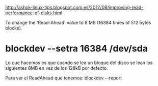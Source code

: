 http://ashok-linux-tips.blogspot.com.es/2012/08/improving-read-performance-of-disks.html

To change the 'Read-Ahead' value to 8 MB (16384 times of 512 bytes blocks).
# blockdev --setra 16384 /dev/sda

Lo que hacemos es que cuando se lea un bloque del disco se lean los siguientes 8MB en vez de los 128kB por defecto.

Para ver el ReadAhead que tenemos:
blockdev --report
